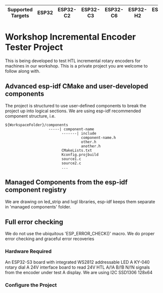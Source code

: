 | Supported Targets | ESP32 | ESP32-C2 | ESP32-C3 | ESP32-C6 | ESP32-H2 | ESP32-P4 | ESP32-S2 | ESP32-S3 |
| ----------------- | ----- | -------- | -------- | -------- | -------- | -------- | -------- | -------- |

# Workshop Incremental Encoder Tester Project

This is being developed to test HTL incremental rotary encoders for machines in our workshop.
This is a private project you are welcome to follow along with.

## Advanced esp-idf CMake and user-developed components
The project is structured to use user-defined components to break the project up into logical sections.
We are using esp-idf recommended component structure, i.e.
```
${WorkspaceFolder}/components
                    -----| component-name
                          -------| include
                                   component-name.h
                                   other.h
                                   another.h
                          CMakeLists.txt
                          Kconfig.projbuild
                          source1.c
                          source2.c
                          ...

```
## Managed Components from the esp-idf component registry
We are drawing on led_strip and lvgl libraries, esp-idf keeps them separate in 'managed components' folder.
## Full error checking
We do not use the ubiquitous 'ESP_ERROR_CHECK()' macro.
We do proper error checking and graceful error recoveries

### Hardware Required

An ESP32-S3 board with integrated WS2812 addressable LED
A KY-040 rotary dial
A 24V interface board to read 24V HTL A/!A B/!B N/!N signals from the encoder under test
A display. We are using I2C SSD1306 128x64  

### Configure the Project
